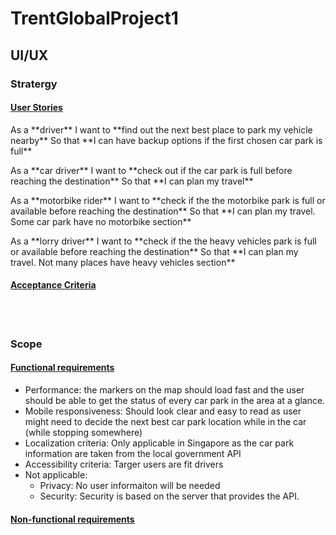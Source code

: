 # TrentGlobalProject1
## UI/UX
### Stratergy
#### <ins> User Stories </ins>
<p> As a **driver**
    I want to **find out the next best place to park my vehicle nearby**
    So that **I can have backup options if the first chosen car park is full** </p>

<p> As a **car driver**
    I want to **check out if the car park is full before reaching the destination**
    So that **I can plan my travel** </p>

<p> As a **motorbike rider**
    I want to **check if the the motorbike park is full or available before reaching the destination**
    So that **I can plan my travel. Some car park have no motorbike section** </p>

<p> As a **lorry driver**
    I want to **check if the the heavy vehicles park is full or available before reaching the destination**
    So that **I can plan my travel. Not many places have heavy vehicles section** </p>

#### <ins> Acceptance Criteria <ins>
	
<br>
<br>

### Scope
#### <ins> Functional requirements </ins>
* Performance: the markers on the map should load fast and the user should be able to get the status of every car park in the area at a glance.
* Mobile responsiveness: Should look clear and easy to read as user might need to decide the next best car park location while in the car (while stopping somewhere)
* Localization criteria: Only applicable in Singapore as the car park information are taken from the local government API
* Accessibility criteria: Targer users are fit drivers
* Not applicable:
  * Privacy: No user informaiton will be needed
  * Security: Security is based on the server that provides the API. 
 
#### <ins> Non-functional requirements </ins>
